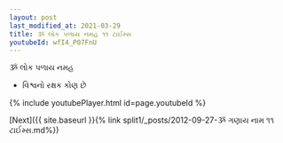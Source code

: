 ```yaml
---
layout: post
last_modified_at: 2021-03-29
title: ૐ લોક પળાય નમહ ૧૧ ટાઈમ્સ
youtubeId: wfI4_P07FnU
---
```

 
 
 ૐ લોક પળાય નમહ  
 
 -  વિશ્વનો રક્ષક કોણ છે 
 
  
 
  
 
 
 
 
 
 


{% include youtubePlayer.html id=page.youtubeId %}
 
[Next]({{ site.baseurl }}{% link  split1/_posts/2012-09-27-ૐ ગણાય નામ  ૧૧ ટાઈમ્સ.md%})
 
